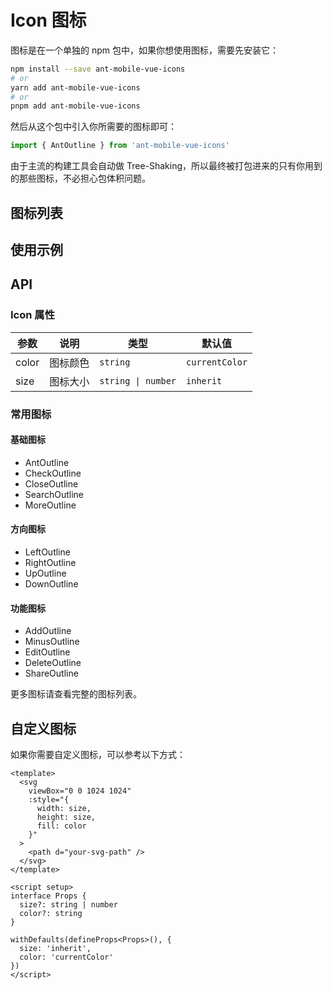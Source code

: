 # Icon 图标

图标是在一个单独的 npm 包中，如果你想使用图标，需要先安装它：

```bash
npm install --save ant-mobile-vue-icons
# or
yarn add ant-mobile-vue-icons
# or
pnpm add ant-mobile-vue-icons
```

然后从这个包中引入你所需要的图标即可：

```js
import { AntOutline } from 'ant-mobile-vue-icons'
```

由于主流的构建工具会自动做 Tree-Shaking，所以最终被打包进来的只有你用到的那些图标，不必担心包体积问题。

## 图标列表

<DemoBlock>
  <IconDemoAll />
</DemoBlock>

## 使用示例

<DemoBlock>
  <IconDemoSingle />
</DemoBlock>

## API

### Icon 属性

| 参数 | 说明 | 类型 | 默认值 |
| --- | --- | --- | --- |
| color | 图标颜色 | `string` | `currentColor` |
| size | 图标大小 | `string \| number` | `inherit` |

### 常用图标

#### 基础图标
- AntOutline
- CheckOutline
- CloseOutline
- SearchOutline
- MoreOutline

#### 方向图标  
- LeftOutline
- RightOutline
- UpOutline
- DownOutline

#### 功能图标
- AddOutline
- MinusOutline
- EditOutline
- DeleteOutline
- ShareOutline

更多图标请查看完整的图标列表。

## 自定义图标

如果你需要自定义图标，可以参考以下方式：

```vue
<template>
  <svg 
    viewBox="0 0 1024 1024" 
    :style="{ 
      width: size, 
      height: size, 
      fill: color 
    }"
  >
    <path d="your-svg-path" />
  </svg>
</template>

<script setup>
interface Props {
  size?: string | number
  color?: string
}

withDefaults(defineProps<Props>(), {
  size: 'inherit',
  color: 'currentColor'
})
</script>
```